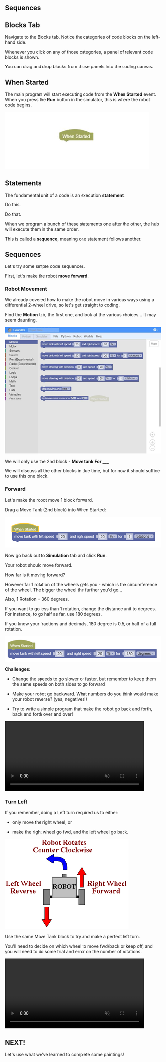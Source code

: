 Sequences
---

## Blocks Tab

Navigate to the Blocks tab.
Notice the categories of code blocks on the left-hand side.

Whenever you click on any of those categories, a panel of relevant code blocks is shown.

You can drag and drop blocks from those panels into the coding canvas.

## When Started

The main program will start executing code from the **When Started** event.  When you press the **Run** button in the simulator, this is where the robot code begins.

![](images/whenStarted.jpg)

## Statements

The fundamental unit of a code is an execution **statement**.  

Do this.  

Do that.  

When we program a bunch of these statements one after the other, the hub will execute them in the same order.  

This is called a **sequence**, meaning one statement follows another.

## Sequences

Let's try some simple code sequences.

First, let's make the robot **move forward**.

### Robot Movement

We already covered how to make the robot move in various ways using a differential 2-wheel drive, so let's get straight to coding.

Find the **Motion** tab, the first one, and look at the various choices... It may seem daunting.

![](images/motion.JPG)

We will only use the 2nd block - **Move tank For ___**

We will discuss all the other blocks in due time, but for now it should suffice to use this one block.

### Forward

Let's make the robot move 1 block forward.

Drag a Move Tank (2nd block) into When Started:

![](images/tankfwd.png)

Now go back out to **Simulation** tab and click **Run**.

Your robot should move forward.

How far is it moving forward?  

However far 1 rotation of the wheels gets you - which is the circumference of the wheel.  The bigger the wheel the further you'd go...

Also, 1 Rotation = 360 degrees.  

If you want to go less than 1 rotation, change the distance unit to degrees.  For instance, to go half as far, use 180 degrees.

If you know your fractions and decimals, 180 degree is 0.5, or half of a full rotation.

![](images/tankfwdDegrees.png)

**Challenges:**

- Change the speeds to go slower or faster, but remember to keep them the same speeds on both sides to go forward

- Make your robot go backward.  What numbers do you think would make your robot reverse?  (yes, negatives!)

- Try to write a simple program that make the robot go back and forth, back and forth over and over!

<video autoplay muted loop width=450 height="auto">
  <source src="images/backandforth.mp4" type="video/mp4">
</video>

### Turn Left

If you remember, doing a Left turn required us to either:

-  only move the right wheel, or 

- make the right wheel go fwd, and the left wheel go back.

![](images/left.jpg)


Use the same Move Tank block to try and make a perfect left turn.  

You'll need to decide on which wheel to move fwd/back or keep off, and you will need to do some trial and error on the number of rotations.

<video autoplay muted loop width=450 height="auto">
  <source src="images/codeLeftTurn.mp4" type="video/mp4">
</video>

## NEXT!

Let's use what we've learned to complete some paintings!


